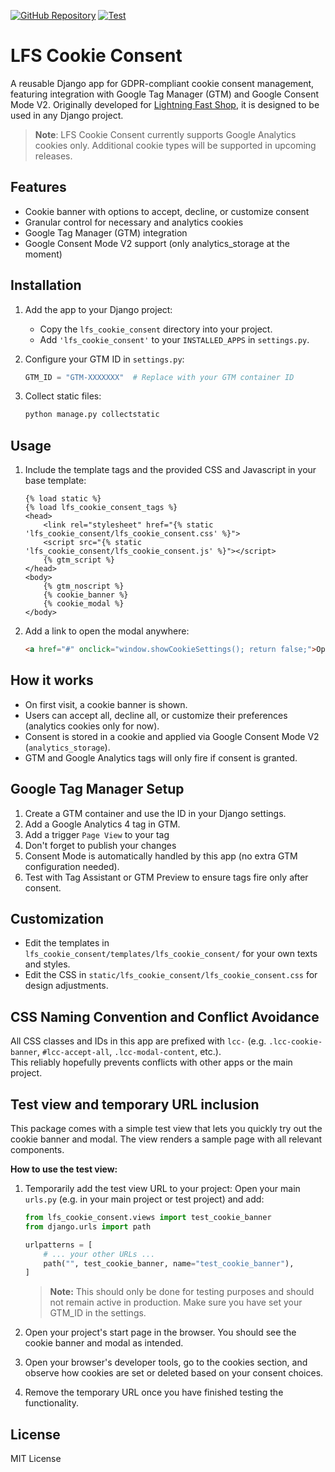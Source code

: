 [![GitHub Repository](https://img.shields.io/badge/GitHub-Repository-blue.svg)](https://github.com/diefenbach/lfs-cookie-consent)
[![Test](https://github.com/diefenbach/git-fleet-manager/actions/workflows/test.yml/badge.svg)](https://github.com/diefenbach/lfs-cookie-consent/actions/workflows/test.yml)


# LFS Cookie Consent

A reusable Django app for GDPR-compliant cookie consent management, featuring integration with Google Tag Manager 
(GTM) and Google Consent Mode V2. Originally developed for [Lightning Fast Shop](https://github.com/diefenbach/django-lfs), 
it is designed to be used in any Django project.

> **Note**: LFS Cookie Consent currently supports Google Analytics cookies only. Additional cookie types will be supported in upcoming releases.

## Features
- Cookie banner with options to accept, decline, or customize consent
- Granular control for necessary and analytics cookies
- Google Tag Manager (GTM) integration
- Google Consent Mode V2 support (only analytics_storage at the moment)

## Installation
1. Add the app to your Django project:
   - Copy the `lfs_cookie_consent` directory into your project.
   - Add `'lfs_cookie_consent'` to your `INSTALLED_APPS` in `settings.py`.

2. Configure your GTM ID in `settings.py`:
   ```python
   GTM_ID = "GTM-XXXXXXX"  # Replace with your GTM container ID
   ```

3. Collect static files:
   ```bash
   python manage.py collectstatic
   ```

## Usage
1. Include the template tags and the provided CSS and Javascript in your base template:
   ```django
   {% load static %}
   {% load lfs_cookie_consent_tags %}
   <head>
       <link rel="stylesheet" href="{% static 'lfs_cookie_consent/lfs_cookie_consent.css' %}">
       <script src="{% static 'lfs_cookie_consent/lfs_cookie_consent.js' %}"></script>
       {% gtm_script %}
   </head>
   <body>
       {% gtm_noscript %}
       {% cookie_banner %}
       {% cookie_modal %}
   </body>
   ```

2. Add a link to open the modal anywhere:
   ```html
   <a href="#" onclick="window.showCookieSettings(); return false;">Open cookie settings</a>
   ```

## How it works
- On first visit, a cookie banner is shown.
- Users can accept all, decline all, or customize their preferences (analytics cookies only for now).
- Consent is stored in a cookie and applied via Google Consent Mode V2 (`analytics_storage`).
- GTM and Google Analytics tags will only fire if consent is granted.

## Google Tag Manager Setup
1. Create a GTM container and use the ID in your Django settings.
2. Add a Google Analytics 4 tag in GTM.
3. Add a trigger `Page View` to your tag
4. Don't forget to publish your changes
5. Consent Mode is automatically handled by this app (no extra GTM configuration needed).
6. Test with Tag Assistant or GTM Preview to ensure tags fire only after consent.

## Customization
- Edit the templates in `lfs_cookie_consent/templates/lfs_cookie_consent/` for your own texts and styles.
- Edit the CSS in `static/lfs_cookie_consent/lfs_cookie_consent.css` for design adjustments.

## CSS Naming Convention and Conflict Avoidance
All CSS classes and IDs in this app are prefixed with `lcc-` (e.g. `.lcc-cookie-banner`, `#lcc-accept-all`, `.lcc-modal-content`, etc.).  
This reliably hopefully prevents conflicts with other apps or the main project.

## Test view and temporary URL inclusion
This package comes with a simple test view that lets you quickly try out the cookie banner and modal. The view renders a sample page with all relevant components.

**How to use the test view:**

1. Temporarily add the test view URL to your project:
   Open your main `urls.py` (e.g. in your main project or test project) and add:
   ```python
   from lfs_cookie_consent.views import test_cookie_banner
   from django.urls import path

   urlpatterns = [
       # ... your other URLs ...
       path("", test_cookie_banner, name="test_cookie_banner"),
   ]
   ```
   
   > **Note:** This should only be done for testing purposes and should not remain active in production. Make sure you have set your GTM_ID in the settings.

2. Open your project's start page in the browser.
   You should see the cookie banner and modal as intended.

3. Open your browser's developer tools, go to the cookies section, and observe how cookies are set or deleted based on your consent choices.

4. Remove the temporary URL once you have finished testing the functionality.

## License
MIT License 


